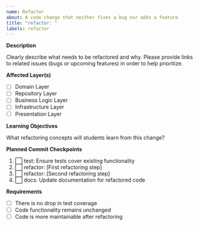 ```yaml
---
name: Refactor
about: A code change that neither fixes a bug nor adds a feature
title: "refactor: "
labels: refactor
---
```


**Description**

Clearly describe what needs to be refactored and why. Please provide links to related issues (bugs or upcoming features) in order to help prioritize.

**Affected Layer(s)**
- [ ] Domain Layer
- [ ] Repository Layer
- [ ] Business Logic Layer
- [ ] Infrastructure Layer
- [ ] Presentation Layer

**Learning Objectives**

What refactoring concepts will students learn from this change?

**Planned Commit Checkpoints**
1. ⬜ test: Ensure tests cover existing functionality
2. ⬜ refactor: [First refactoring step]
3. ⬜ refactor: [Second refactoring step]
4. ⬜ docs: Update documentation for refactored code

**Requirements**

- [ ] There is no drop in test coverage
- [ ] Code functionality remains unchanged
- [ ] Code is more maintainable after refactoring
